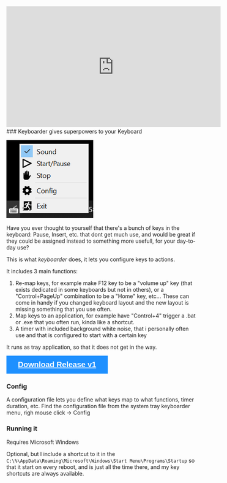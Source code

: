 <!-- Add icon library -->
<link rel="stylesheet" href="https://cdnjs.cloudflare.com/ajax/libs/font-awesome/4.7.0/css/font-awesome.min.css">

<style>
  .btn {
  background-color: DodgerBlue;
  border: none;
  color: #fff;
  padding: 12px 30px;
  cursor: pointer;
  font-size: 20px;
}
.btn:hover {
  background-color: RoyalBlue;
}
</style>

<iframe width="560" height="315" src="https://www.youtube.com/embed/Zw5v4yVJjpg" title="YouTube video player" frameborder="0" allow="accelerometer; autoplay; clipboard-write; encrypted-media; gyroscope; picture-in-picture" allowfullscreen></iframe>

<br>
### Keyboarder gives superpowers to your Keyboard

![Keyboarder](https://raw.githubusercontent.com/al3xandr3/Keyboarder/master/Keyboarder.png)

Have you ever thought to yourself that there's a bunch of keys in the keyboard: Pause, Insert, etc. that dont get much use, and would be great if they could be assigned instead to something more usefull, for your day-to-day use?

This is what *keyboarder* does, it lets you configure keys to actions. 

It includes 3 main functions:
1. Re-map keys, for example make F12 key to be a "volume up" key (that exists dedicated in some keyboards but not in others), or a "Control+PageUp" combination to be a "Home" key, etc... These can come in handy if you changed keyboard layout and the new layout is missing something that you use often.
2. Map keys to an application, for example have "Control+4" trigger a .bat or .exe that you often run, kinda like a shortcut.
3. A timer with included background white noise, that i personally often use and that is configured to start with a certain key

It runs as tray application, so that it does not get in the way.

<button class="btn"><i class="fa fa-download"></i><a href="https://github.com/al3xandr3/Keyboarder/releases/download/v1/Keyboarder.exe" style="color:white;"><b>  Download Release v1</b></a></button>


### Config

A configuration file lets you define what keys map to what functions, timer duration, etc. 
Find the configuration file from the system tray keyboarder menu, righ mouse click -> Config


### Running it

Requires Microsoft Windows

Optional, but I include a shortcut to it in the `C:\%\AppData\Roaming\Microsoft\Windows\Start Menu\Programs\Startup` so that it start on every reboot, and is just all the time there, and my key shortcuts are always available.
